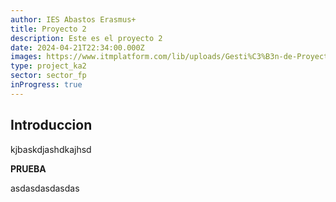 ```yaml
---
author: IES Abastos Erasmus+
title: Proyecto 2
description: Este es el proyecto 2
date: 2024-04-21T22:34:00.000Z
images: https://www.itmplatform.com/lib/uploads/Gesti%C3%B3n-de-Proyectos-5-Requisitos-del-%C3%89xito-300x199.png
type: project_ka2
sector: sector_fp
inProgress: true
---
```


## Introduccion

kjbaskdjashdkajhsd

**PRUEBA**

asdasdasdasdas
